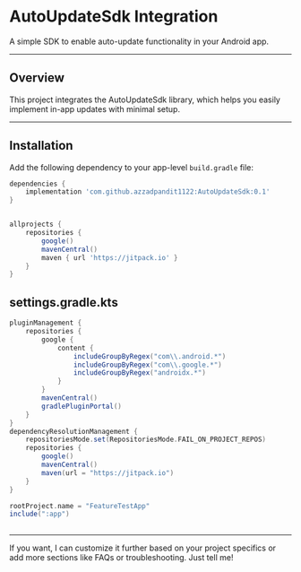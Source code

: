 # AutoUpdateSdk Integration

A simple SDK to enable auto-update functionality in your Android app.

---

## Overview

This project integrates the AutoUpdateSdk library, which helps you easily implement in-app updates with minimal setup.

---

## Installation

Add the following dependency to your app-level `build.gradle` file:

```gradle
dependencies {
    implementation 'com.github.azzadpandit1122:AutoUpdateSdk:0.1'
}


allprojects {
    repositories {
        google()
        mavenCentral()
        maven { url 'https://jitpack.io' }
    }
}

```
## settings.gradle.kts
```gradle
pluginManagement {
    repositories {
        google {
            content {
                includeGroupByRegex("com\\.android.*")
                includeGroupByRegex("com\\.google.*")
                includeGroupByRegex("androidx.*")
            }
        }
        mavenCentral()
        gradlePluginPortal()
    }
}
dependencyResolutionManagement {
    repositoriesMode.set(RepositoriesMode.FAIL_ON_PROJECT_REPOS)
    repositories {
        google()
        mavenCentral()
        maven(url = "https://jitpack.io")
    }
}

rootProject.name = "FeatureTestApp"
include(":app")
 
```

---

If you want, I can customize it further based on your project specifics or add more sections like FAQs or troubleshooting. Just tell me!

